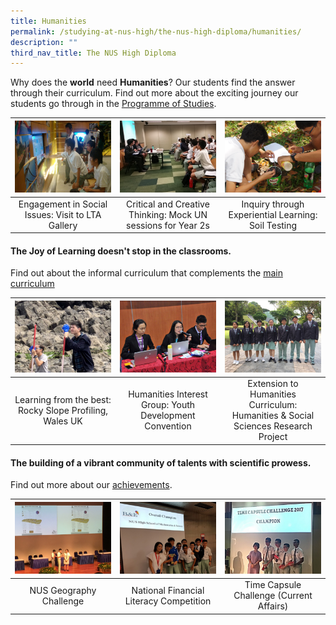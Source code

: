 ```yaml
---
title: Humanities
permalink: /studying-at-nus-high/the-nus-high-diploma/humanities/
description: ""
third_nav_title: The NUS High Diploma
---
```

Why does the **world** need **Humanities**?
Our students find the answer through their curriculum. Find out more
about the exciting journey our students go through in the [Programme of Studies](/studying-at-nus-high/the-nus-high-diploma/programme-of-studies/).

<table>
	<thead>
		<tr>
			<th style="width: 33%; align: center">
				<a href="/humanities/wonderment-in-the-classroom/">
					<img src="/images/Humanities/humanities1.jpg" style="max-height:100%; max-width:100%"></a>
			</th>
			<th style="width: 33%; align: center">
				<a href="/humanities/wonderment-in-the-classroom/">
					<img src="/images/Humanities/humanities2.jpg" style="max-height:100%; max-width:100%">
				</a>
			</th>
			<th style="width: 33%; align: center">
				<a href="/humanities/wonderment-in-the-classroom/">
					<img src="/images/Humanities/humanities3.jpg" style="max-height:100%; max-width:100%">
				</a>
			</th>
		</tr>
	</thead>
	<tbody>
		<tr>
			<td style="text-align:center"> 
				Engagement in Social Issues:  
				Visit to LTA Gallery
			</td>
			<td style="text-align:center">
				Critical and Creative Thinking:
				Mock UN sessions for Year 2s 
			</td>
			<td style="text-align:center"> 
				Inquiry through Experiential Learning:
				Soil Testing 
			</td>
		</tr>
	</tbody>
</table>



#### The Joy of Learning doesn't stop in the classrooms.<br>
Find out about the informal curriculum
that complements the [main curriculum](https://staging.d1bl70m167uzkq.amplifyapp.com/humanities/beyond-the-classroom/)
<table>
	<thead>
		<tr>
			<th style="width: 33%; align: center">
				<a href="/humanities/beyond-the-classroom/">
					<img src="/images/Humanities/humanities4.jpg" style="max-height:100%; max-width:100%"></a>
			</th>
			<th style="width: 33%; align: center">
				<a href="/humanities/beyond-the-classroom/">
					<img src="/images/Humanities/humanities5.jpg" style="max-height:100%; max-width:100%">
				</a>
			</th>
			<th style="width: 33%; align: center">
				<a href="/humanities/beyond-the-classroom/">
					<img src="/images/Humanities/humanities6.jpg" style="max-height:100%; max-width:100%">
				</a>
			</th>
		</tr>
	</thead>
	<tbody>
		<tr>
			<td style="text-align:center"> 
				Learning from the best:  
				Rocky Slope Profiling, Wales UK
			</td>
			<td style="text-align:center">
				Humanities Interest Group: 
				Youth Development Convention
			</td>
			<td style="text-align:center"> 
				Extension to Humanities Curriculum:
				Humanities &amp; Social Sciences Research Project 
			</td>
		</tr>
	</tbody>
</table>




#### The building of a vibrant community of talents with scientific prowess.<br>
Find out more about our [achievements](/our-dna/achievements/2019/).
<table>
	<thead>
		<tr>
			<th style="width: 33%; align: center">
				<a href="/our-dna/achievements/2019/">
					<img src="/images/Humanities/humanities7.jpg" style="max-height:100%; max-width:100%"></a>
			</th>
			<th style="width: 33%; align: center">
				<a href="/our-dna/achievements/2019/">
					<img src="/images/Humanities/humanities8.jpg" style="max-height:100%; max-width:100%">
				</a>
			</th>
			<th style="width: 33%; align: center">
				<a href="/our-dna/achievements/2019/">
					<img src="/images/Humanities/humanities9.jpg" style="max-height:100%; max-width:100%">
				</a>
			</th>
		</tr>
	</thead>
	<tbody>
		<tr>
			<td style="text-align:center"> 
				NUS Geography Challenge
			</td>
			<td style="text-align:center">
				National Financial Literacy  
Competition
			</td>
			<td style="text-align:center"> 
				Time Capsule Challenge  
(Current Affairs)
			</td>
		</tr>
	</tbody>
</table>
